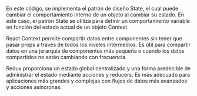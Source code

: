 
En este código, se implementa el patrón de diseño State, el cual puede cambiar el comportamiento interno de un objeto al cambiar su estado. 
En este caso, el patrón State se utiliza para definir un comportamiento variable en función del estado actual de un objeto Context.

React Context permite compartir datos entre componentes sin tener que pasar props a través de todos los niveles intermedios. 
Es útil para compartir datos en una jerarquía de componentes más pequeña o cuando los datos compartidos no están cambiando con frecuencia.

Redux proporciona un estado global centralizado y una forma predecible de administrar el estado mediante acciones y reducers. 
Es más adecuado para aplicaciones más grandes y complejas con flujos de datos más avanzados y acciones asíncronas.
